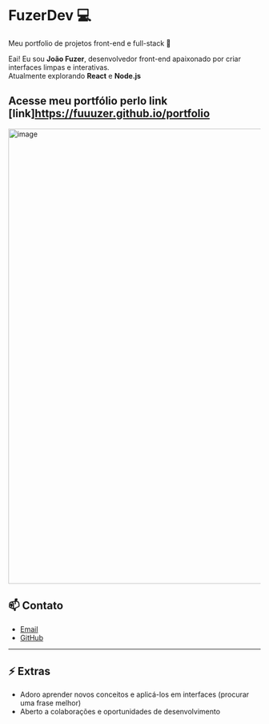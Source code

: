 # FuzerDev 💻
Meu portfolio de projetos front-end e full-stack 🚀

Eai! Eu sou **João Fuzer**, desenvolvedor front-end apaixonado por criar interfaces limpas e interativas.  
Atualmente explorando **React** e **Node.js**

## Acesse meu portfólio perlo link [link]https://fuuuzer.github.io/portfolio
<img width="1065" height="907" alt="image" src="https://github.com/user-attachments/assets/cafbfbde-98c0-4c9a-9bbf-91d122fa093a" />


## 📫 Contato
- [Email](mailto:fuuzer_@hotmail.com)  
- [GitHub](https://github.com/Fuuuzer)  

---

## ⚡ Extras
- Adoro aprender novos conceitos e aplicá-los em interfaces (procurar uma frase melhor)
- Aberto a colaborações e oportunidades de desenvolvimento
